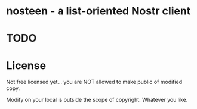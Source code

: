 # nosteen - a list-oriented Nostr client

# TODO

# License

Not free licensed yet... you are NOT allowed to make public of modified copy.

Modify on your local is outside the scope of copyright. Whatever you like.
